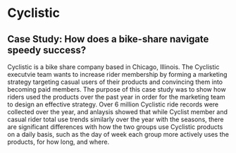 # Cyclistic
## Case Study: How does a bike-share navigate speedy success?

Cyclistic is a bike share company based in Chicago, Illinois.  The Cyclistic executvie team wants to increase rider membership by forming a marketing strategy targeting casual users of their products and convincing them into becoming paid members.  The purpose of this case study was to show how riders used the products over the past year in order for the marketing team to design an effective strategy.  Over 6 million Cyclistic ride records were collected over the year, and anlaysis showed that while Cyclist member and casual rider total use trends similarly over the year with the seasons, there are significant differences with how the two groups use Cyclistic products on a daily basis, such as the day of week each group more actively uses the products, for how long, and where.




